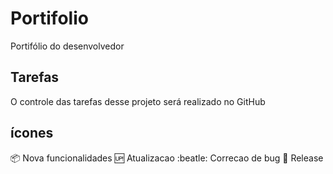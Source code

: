 # Portifolio
Portifólio do desenvolvedor

## Tarefas

O controle das tarefas desse projeto será realizado no GitHub

## ícones

:package: Nova funcionalidades
:up: Atualizacao
:beatle: Correcao de bug
:checkered_flag: Release


